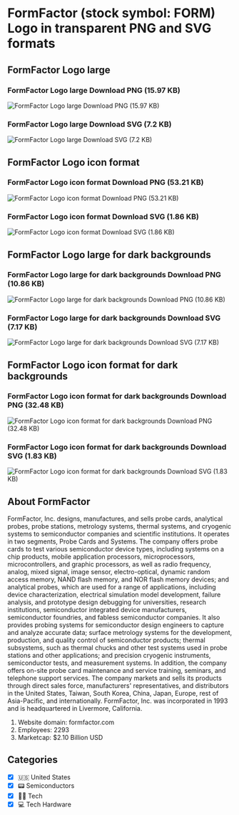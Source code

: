 # FormFactor (stock symbol: FORM) Logo in transparent PNG and SVG formats

## FormFactor Logo large

### FormFactor Logo large Download PNG (15.97 KB)

![FormFactor Logo large Download PNG (15.97 KB)](/img/orig/FORM_BIG-125a645e.png)

### FormFactor Logo large Download SVG (7.2 KB)

![FormFactor Logo large Download SVG (7.2 KB)](/img/orig/FORM_BIG-1645890d.svg)

## FormFactor Logo icon format

### FormFactor Logo icon format Download PNG (53.21 KB)

![FormFactor Logo icon format Download PNG (53.21 KB)](/img/orig/FORM-f6f75af6.png)

### FormFactor Logo icon format Download SVG (1.86 KB)

![FormFactor Logo icon format Download SVG (1.86 KB)](/img/orig/FORM-f8833b5b.svg)

## FormFactor Logo large for dark backgrounds

### FormFactor Logo large for dark backgrounds Download PNG (10.86 KB)

![FormFactor Logo large for dark backgrounds Download PNG (10.86 KB)](/img/orig/FORM_BIG.D-b583be18.png)

### FormFactor Logo large for dark backgrounds Download SVG (7.17 KB)

![FormFactor Logo large for dark backgrounds Download SVG (7.17 KB)](/img/orig/FORM_BIG.D-14998c8c.svg)

## FormFactor Logo icon format for dark backgrounds

### FormFactor Logo icon format for dark backgrounds Download PNG (32.48 KB)

![FormFactor Logo icon format for dark backgrounds Download PNG (32.48 KB)](/img/orig/FORM.D-9d5e25c3.png)

### FormFactor Logo icon format for dark backgrounds Download SVG (1.83 KB)

![FormFactor Logo icon format for dark backgrounds Download SVG (1.83 KB)](/img/orig/FORM.D-846737e5.svg)

## About FormFactor

FormFactor, Inc. designs, manufactures, and sells probe cards, analytical probes, probe stations, metrology systems, thermal systems, and cryogenic systems to semiconductor companies and scientific institutions. It operates in two segments, Probe Cards and Systems. The company offers probe cards to test various semiconductor device types, including systems on a chip products, mobile application processors, microprocessors, microcontrollers, and graphic processors, as well as radio frequency, analog, mixed signal, image sensor, electro-optical, dynamic random access memory, NAND flash memory, and NOR flash memory devices; and analytical probes, which are used for a range of applications, including device characterization, electrical simulation model development, failure analysis, and prototype design debugging for universities, research institutions, semiconductor integrated device manufacturers, semiconductor foundries, and fabless semiconductor companies. It also provides probing systems for semiconductor design engineers to capture and analyze accurate data; surface metrology systems for the development, production, and quality control of semiconductor products; thermal subsystems, such as thermal chucks and other test systems used in probe stations and other applications; and precision cryogenic instruments, semiconductor tests, and measurement systems. In addition, the company offers on-site probe card maintenance and service training, seminars, and telephone support services. The company markets and sells its products through direct sales force, manufacturers' representatives, and distributors in the United States, Taiwan, South Korea, China, Japan, Europe, rest of Asia-Pacific, and internationally. FormFactor, Inc. was incorporated in 1993 and is headquartered in Livermore, California.

1. Website domain: formfactor.com
2. Employees: 2293
3. Marketcap: $2.10 Billion USD


## Categories
- [x] 🇺🇸 United States
- [x] 📟 Semiconductors
- [x] 👩‍💻 Tech
- [x] 💻 Tech Hardware
